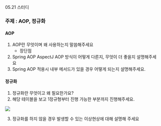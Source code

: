 05.21 스터디

### 주제 : AOP, 정규화

#### AOP
1. AOP란 무엇이며 왜 사용하는지 말씀해주세요
   - 장단점
2. Spring AOP AspectJ AOP 방식이 어떻게 다른지, 무엇이 더 좋을지 설명해주세요
3. Spring AOP 적용시 내부 메서드가 있을 경우 어떻게 되는지 설명해주세요.


#### 정규화
1. 정규화란 무엇이고 왜 필요한가요?
2. 해당 테이블을 보고 1정규형부터 진행 가능한 부분까지 진행해주세요.  
<image src ="https://github.com/196code-gray/CS-study/assets/88307264/97b74b20-e8df-4f88-8f7c-b3570a48170f">

3. 정규화를 하지 않을 경우 발생할 수 있는 이상현상에 대해 설명해 주세요
